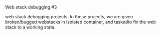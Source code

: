 Web stack debugging #3

 web stack debugging projects. In these projects, we are given broken/bugged webstacks in isolated container, and taskedto fix the web stack to a working state.

